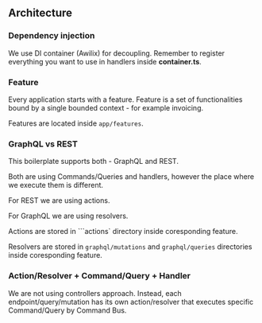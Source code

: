 ## Architecture

### Dependency injection

We use DI container (Awilix) for decoupling. Remember to register everything you want to use in handlers inside **container.ts**.

### Feature

Every application starts with a feature. Feature is a set of functionalities bound by a single bounded context - for example invoicing.

Features are located inside ```app/features```.

### GraphQL vs REST

This boilerplate supports both - GraphQL and REST.

Both are using Commands/Queries and handlers, however the place where we execute them is different.

For REST we are using actions.

For GraphQL we are using resolvers.

Actions are stored in ```actions` directory inside coresponding feature.

Resolvers are stored in ```graphql/mutations``` and ```graphql/queries``` directories inside coresponding feature.

### Action/Resolver + Command/Query + Handler

We are not using controllers approach. Instead, each endpoint/query/mutation has its own action/resolver that executes specific Command/Query by Command Bus.

